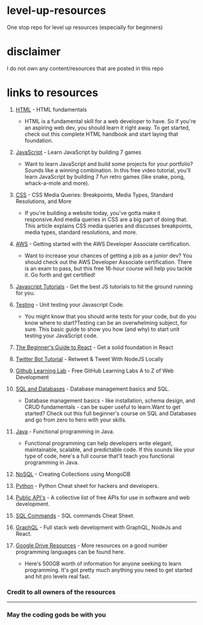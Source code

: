 # level-up-resources
One stop repo for level up resources (especially for beginners)

# disclaimer
I do not own any content/resources that are posted in this repo

# links to resources

1. [HTML](https://www.freecodecamp.org/news/the-html-handbook/) - HTML fundamentals
    - HTML is a fundamental skill for a web developer to have. So if you're an aspiring web dev, you should learn it right away. To get started, check out this complete HTML handbook and start laying that foundation.

2. [JavaScript](https://www.freecodecamp.org/news/learn-javascript-by-building-7-games-video-course/) - Learn JavaScript by building 7 games
    - Want to learn JavaScript and build some projects for your portfolio? Sounds like a winning combination. In this free video tutorial, you'll learn JavaScript by building 7 fun retro games (like snake, pong, whack-a-mole and more).

3. [CSS](https://www.freecodecamp.org/news/css-media-queries-breakpoints-media-types-standard-resolutions-and-more/) - CSS Media Queries: Breakpoints, Media Types, Standard Resolutions, and More
    - If you're building a website today, you've gotta make it responsive.And media queries in CSS are a big part of doing that. This article explains CSS media queries and discusses breakpoints, media types, standard resolutions, and more.

4. [AWS](https://www.freecodecamp.org/news/pass-the-aws-developer-associate-exam-with-this-free-16-hour-course/) - Getting started with the AWS Developer Associate certification.
    - Want to increase your chances of getting a job as a junior dev? You should check out the AWS Developer Associate certification. There is an exam to pass, but this free 16-hour course will help you tackle it. Go forth and get certified!

5. [Javascript Tutorials](https://www.freecodecamp.org/news/best-javascript-tutorial/) - Get the best JS tutorials to hit the ground running for you.

6. [Testing](https://www.freecodecamp.org/news/how-to-start-unit-testing-javascript/) - Unit testing your Javascript Code.
    - You might know that you should write tests for your code, but do you know where to start?Testing can be an overwhelming subject, for sure. This basic guide to show you how (and why) to start unit testing your JavaScript code.

7. [The Beginner's Guide to React](https://egghead.io/courses/the-beginner-s-guide-to-react) - Get a solid foundation in React

8. [Twitter Bot Tutorial](https://www.codewall.co.uk/twitter-bot-tutorial-retweet-nodejs/?utm_source=CWTwitter&utm_medium=social) - Retweet & Tweet With NodeJS Locally

9. [Github Learning Lab](https://dev.to/krishnakakade/free-github-learning-labs-a-to-z-of-web-development-3501) - Free GitHub Learning Labs A to Z of Web Development

10. [SQL and Databases](https://www.freecodecamp.org/news/sql-and-databases-full-course/) - Database management basics and SQL.
    - Database management basics - like installation, schema design, and CRUD fundamentals - can be super useful to learn.Want to get started? Check out this full beginner's course on SQL and Databases and go from zero to hero with your skills.

11. [Java](https://www.freecodecamp.org/news/functional-programming-in-java-course/) - Functional programming in Java.
    - Functional programming can help developers write elegant, maintainable, scalable, and predictable code. If this sounds like your type of code, here's a full course that'll teach you functional programming in Java.

12. [NoSQL](https://www.codewall.co.uk/nosql-creating-collections-using-mongodb/?utm_source=CWTwitter&utm_medium=social) - Creating Collections using MongoDB

13. [Python](https://hakin9.org/python-cheat-sheet-for-hackers-and-developers/) - Python Cheat sheet for hackers and developers.

14. [Public API's](https://github.com/public-apis/public-apis) - A collective list of free APIs for use in software and web development.

15. [SQL Commands](https://hakin9.org/sql-commands-cheat-sheet-by-cheatography/) - SQL commands Cheat Sheet.

16. [GraphQL](https://github.com/Nyakaru/level-up-resources/blob/develop/books/graphql-development.pdf) - Full stack web development with GraphQL, NodeJs and React.

17. [Google Drive Resources](https://drive.google.com/drive/u/0/folders/0ByWO0aO1eI_MN1BEd3VNRUZENkU) - More resources on a good number programming languages can be found here.
    - Here's 500GB worth of information for anyone seeking to learn programming. It's got pretty much anything you need to get started and hit pro levels real fast.

### Credit to all owners of the resources

-----------------------------------------

### May the coding gods be with you
